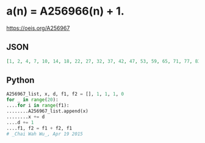 # a\(n\) \= A256966\(n\) \+ 1\.
https://oeis.org/A256967
## JSON
```JSON
[1, 2, 4, 7, 10, 14, 18, 22, 27, 32, 37, 42, 47, 53, 59, 65, 71, 77, 83, 89, 95, 102, 109, 116, 123, 130, 137, 144, 151, 158, 165, 172, 179, 186, 194, 202, 210, 218, 226, 234, 242, 250, 258, 266, 274, 282, 290, 298, 306, 314, 322, 330]
```
## Python
```Python
A256967_list, x, d, f1, f2 = [], 1, 1, 1, 0
for _ in range(20):
....for i in range(f1):
........A256967_list.append(x)
........x += d
....d += 1
....f1, f2 = f1 + f2, f1
# _Chai Wah Wu_, Apr 19 2015
```
